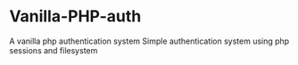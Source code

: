 # Vanilla-PHP-auth
A vanilla php authentication system
Simple authentication system using php sessions and filesystem
